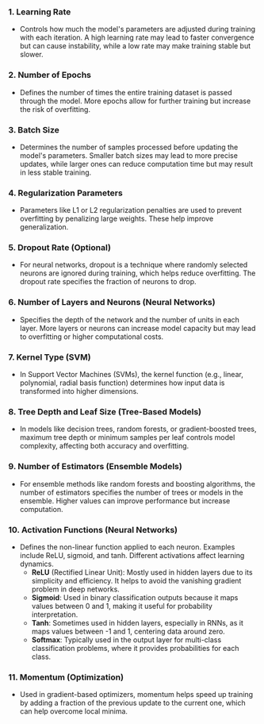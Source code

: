 ### 1. **Learning Rate**

- Controls how much the model's parameters are adjusted during training with each iteration. A high learning rate may lead to faster convergence but can cause instability, while a low rate may make training stable but slower.

### 2. **Number of Epochs**

- Defines the number of times the entire training dataset is passed through the model. More epochs allow for further training but increase the risk of overfitting.

### 3. **Batch Size**

- Determines the number of samples processed before updating the model's parameters. Smaller batch sizes may lead to more precise updates, while larger ones can reduce computation time but may result in less stable training.

### 4. **Regularization Parameters**

- Parameters like L1 or L2 regularization penalties are used to prevent overfitting by penalizing large weights. These help improve generalization.

### 5. **Dropout Rate (Optional)** 

- For neural networks, dropout is a technique where randomly selected neurons are ignored during training, which helps reduce overfitting. The dropout rate specifies the fraction of neurons to drop.

### 6. **Number of Layers and Neurons (Neural Networks)**

- Specifies the depth of the network and the number of units in each layer. More layers or neurons can increase model capacity but may lead to overfitting or higher computational costs.

### 7. **Kernel Type (SVM)**

- In Support Vector Machines (SVMs), the kernel function (e.g., linear, polynomial, radial basis function) determines how input data is transformed into higher dimensions.

### 8. **Tree Depth and Leaf Size (Tree-Based Models)**

- In models like decision trees, random forests, or gradient-boosted trees, maximum tree depth or minimum samples per leaf controls model complexity, affecting both accuracy and overfitting.

### 9. **Number of Estimators (Ensemble Models)**

- For ensemble methods like random forests and boosting algorithms, the number of estimators specifies the number of trees or models in the ensemble. Higher values can improve performance but increase computation.

### 10. **Activation Functions (Neural Networks)**

- Defines the non-linear function applied to each neuron. Examples include ReLU, sigmoid, and tanh. Different activations affect learning dynamics.
	- **ReLU** (Rectified Linear Unit): Mostly used in hidden layers due to its simplicity and efficiency. It helps to avoid the vanishing gradient problem in deep networks.
	- **Sigmoid**: Used in binary classification outputs because it maps values between 0 and 1, making it useful for probability interpretation.
	- **Tanh**: Sometimes used in hidden layers, especially in RNNs, as it maps values between -1 and 1, centering data around zero.
	- **Softmax**: Typically used in the output layer for multi-class classification problems, where it provides probabilities for each class.

### 11. **Momentum (Optimization)**

- Used in gradient-based optimizers, momentum helps speed up training by adding a fraction of the previous update to the current one, which can help overcome local minima.